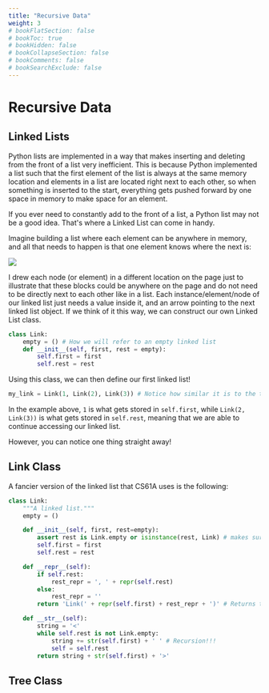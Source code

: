 ```yaml
---
title: "Recursive Data"
weight: 3
# bookFlatSection: false
# bookToc: true
# bookHidden: false
# bookCollapseSection: false
# bookComments: false
# bookSearchExclude: false
---
```


# Recursive Data

## Linked Lists

Python lists are implemented in a way that makes inserting and deleting from the front of a list very inefficient. This is because Python implemented a list such that the first element of the list is always at the same memory location and elements in a list are located right next to each other, so when something is inserted to the start, everything gets pushed forward by one space in memory to make space for an element. 

If you ever need to constantly add to the front of a list, a Python list may not be a good idea. That's where a Linked List can come in handy.

Imagine building a list where each element can be anywhere in memory, and all that needs to happen is that one element knows where the next is:

![](https://i.imgur.com/eDYdRlh.png)

I drew each node (or element) in a different location on the page just to illustrate that these blocks could be anywhere on the page and do not need to be directly next to each other like in a list. Each instance/element/node of our linked list just needs a value inside it, and an arrow pointing to the next linked list object. If we think of it this way, we can construct our own Linked List class.

```python
class Link:
    empty = () # How we will refer to an empty linked list
    def __init__(self, first, rest = empty):
        self.first = first
        self.rest = rest
```

Using this class, we can then define our first linked list!

```python
my_link = Link(1, Link(2), Link(3)) # Notice how similar it is to the tree data abstraction you used earlier
```

In the example above, `1` is what gets stored in `self.first`, while `Link(2, Link(3))` is what gets stored in `self.rest`, meaning that we are able to continue accessing our linked list.

However, you can notice one thing straight away! 

## Link Class

A fancier version of the linked list that CS61A uses is the following:

```python
class Link:
    """A linked list."""
    empty = ()

    def __init__(self, first, rest=empty):
        assert rest is Link.empty or isinstance(rest, Link) # makes sure that the rest is either a linked list or emtpy
        self.first = first
        self.rest = rest

    def __repr__(self):
        if self.rest:
            rest_repr = ', ' + repr(self.rest)
        else:
            rest_repr = ''
        return 'Link(' + repr(self.first) + rest_repr + ')' # Returns the link class

    def __str__(self):
        string = '<'
        while self.rest is not Link.empty:
            string += str(self.first) + ' ' # Recursion!!!
            self = self.rest
        return string + str(self.first) + '>'
```

## Tree Class